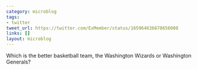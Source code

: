 ```yaml
---
category: microblog
tags:
- twitter
tweet_url: https://twitter.com/ExMember/status/165964636678656000
links: []
layout: microblog
---
```

Which is the better basketball team, the Washington Wizards or Washington Generals?
